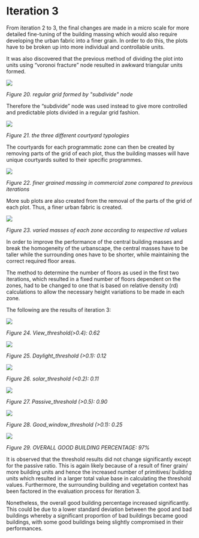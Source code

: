 # Iteration 3

From iteration 2 to 3, the final changes are made in a micro scale for more detailed fine-tuning of the building massing which would also require developing the urban fabric into a finer grain. In order to do this, the plots have to be broken up into more individual and controllable units. 

It was also discovered that the previous method of dividing the plot into units using “voronoi fracture” node resulted in awkward triangular units formed. 

![](./imgs/it%203%20resi%20unit%20individual%20grid.PNG)

*Figure 20. regular grid formed by "subdivide" node*

Therefore the “subdivide” node was used instead to give more controlled and predictable plots divided in a regular grid fashion.  

![](./imgs/3plotsss.png)

*Figure 21. the three different courtyard typologies*

The courtyards for each programmatic zone can then be created by removing parts of the grid of each plot, thus the building masses will have unique courtyards suited to their specific programmes. 

![](./imgs/it3%20units%20within%20plots.PNG)

*Figure 22. finer grained massing in commercial zone compared to previous iterations*

More sub plots are also created from the removal of the parts of the grid of each plot. Thus, a finer urban fabric is created. 

![](./imgs/3typo.png)

*Figure 23. varied masses of each zone according to respective rd values*

In order to improve the performance of the central building masses and break the homogeneity of the urbanscape, the central masses have to be taller while the surrounding ones have to be shorter, while maintaining the correct required floor areas. 

The method to determine the number of floors as used in the first two iterations, which resulted in a fixed number of floors dependent on the zones, had to be changed to one that is based on relative density (rd) calculations to allow the necessary height variations to be made in each zone. 

The following are the results of iteration 3:

![](./imgs/it3%20view.png)

*Figure 24. View_threshold(>0.4): 0.62*

![](./imgs/it3%20daylight.png)

*Figure 25. Daylight_threshold (>0.1): 0.12*

![](./imgs/it3%20solar.png)

*Figure 26. solar_threshold (<0.2): 0.11*

![](./imgs/it3passive.png)

*Figure 27. Passive_threshold (>0.5): 0.90*

![](./imgs/it3%20window.png)

*Figure 28. Good_window_threshold (>0.1): 0.25*

![](./imgs/it3%20good%20building.png)

*Figure 29. OVERALL GOOD BUILDING PERCENTAGE: 97%* 

It is observed that the threshold results did not change significantly except for the passive ratio. This is again likely because of a result of finer grain/ more building units and hence the increased number of primitives/ building units which resulted in a larger total value base in calculating the threshold values. Furthermore, the surrounding building and vegetation context has been factored in the evaluation process for iteration 3.  

Nonetheless, the overall good building percentage increased significantly. This could be due to a lower standard deviation between the good and bad buildings whereby a significant proportion of bad buildings became good buildings, with some good buildings being slightly compromised in their performances. 




